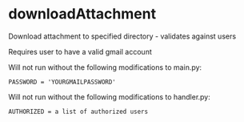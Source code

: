 # downloadAttachment
Download attachment to specified directory - validates against users

Requires user to have a valid gmail account

Will not run without the following modifications to main.py:
```USERNAME = 'YOU@GMAIL.COM'
PASSWORD = 'YOURGMAILPASSWORD'
```
Will not run without the following modifications to handler.py:
```detach_dir = 'where you want the files'
AUTHORIZED = a list of authorized users
````
